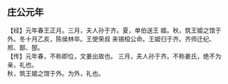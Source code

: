 ## 庄公元年

【经】元年春王正月。三月，夫人孙于齐。夏，单伯送王
姬。秋，筑王姬之馆于外。冬十月乙亥，陈侯林卒。王使荣叔
来锡桓公命。王姬归于齐。齐师迁纪、郱、鄑、郚。  
【传】元年春，不称即位，文姜出故也。
三月，夫人孙于齐。不称姜氏，绝不为亲，礼也。  
秋，筑王姬之馆于外。为外，礼也。  

